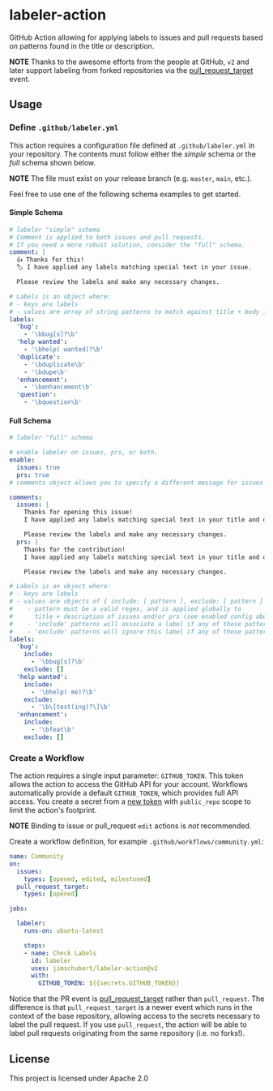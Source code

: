 # labeler-action

GitHub Action allowing for applying labels to issues and pull requests based on patterns found in the title or description.

**NOTE** Thanks to the awesome efforts from the people at GitHub, `v2` and later support labeling from forked repositories via the [pull_request_target](https://docs.github.com/en/actions/reference/events-that-trigger-workflows#pull_request_target) event.

## Usage

### Define `.github/labeler.yml`

This action requires a configuration file defined at `.github/labeler.yml` in your repository. The contents must follow either the *simple* schema or the *full* schema shown below.

**NOTE** The file must exist on your release branch (e.g. `master`, `main`, etc.).

Feel free to use one of the following schema examples to get started.

#### Simple Schema

```yaml
# labeler "simple" schema
# Comment is applied to both issues and pull requests.
# If you need a more robust solution, consider the "full" schema.
comment: |
  👍 Thanks for this!
  🏷 I have applied any labels matching special text in your issue.

  Please review the labels and make any necessary changes.

# Labels is an object where:
# - keys are labels
# - values are array of string patterns to match against title + body in issues/prs
labels:
  'bug':
    - '\bbug[s]?\b'
  'help wanted':
    - '\bhelp( wanted)?\b'
  'duplicate':
    - '\bduplicate\b'
    - '\bdupe\b'
  'enhancement':
    - '\benhancement\b'
  'question':
    - '\bquestion\b'
```

#### Full Schema

```yaml
# labeler "full" schema

# enable labeler on issues, prs, or both.
enable:
  issues: true
  prs: true
# comments object allows you to specify a different message for issues and prs

comments:
  issues: |
    Thanks for opening this issue!
    I have applied any labels matching special text in your title and description.

    Please review the labels and make any necessary changes.
  prs: |
    Thanks for the contribution!
    I have applied any labels matching special text in your title and description.

    Please review the labels and make any necessary changes.

# Labels is an object where:
# - keys are labels
# - values are objects of { include: [ pattern ], exclude: [ pattern ] }
#    - pattern must be a valid regex, and is applied globally to
#      title + description of issues and/or prs (see enabled config above)
#    - 'include' patterns will associate a label if any of these patterns match
#    - 'exclude' patterns will ignore this label if any of these patterns match
labels:
  'bug':
    include:
      - '\bbug[s]?\b'
    exclude: []
  'help wanted':
    include:
      - '\bhelp( me)?\b'
    exclude:
      - '\b\[test(ing)?\]\b'
  'enhancement':
    include:
      - '\bfeat\b'
    exclude: []

```

### Create a Workflow

The action requires a single input parameter: `GITHUB_TOKEN`. This token allows the action to access the GitHub API for your account. Workflows automatically provide a default `GITHUB_TOKEN`, which provides full API access. You create a secret from a [new token](https://github.com/settings/tokens) with `public_repo` scope to limit the action's footprint.
 
**NOTE** Binding to issue or pull_request `edit` actions is _not_ recommended.

Create a workflow definition, for example `.github/workflows/community.yml`:

```yaml
name: Community
on: 
  issues:
    types: [opened, edited, milestoned]
  pull_request_target:
    types: [opened]

jobs:

  labeler:
    runs-on: ubuntu-latest

    steps:
    - name: Check Labels
      id: labeler
      uses: jimschubert/labeler-action@v2
      with:
        GITHUB_TOKEN: ${{secrets.GITHUB_TOKEN}}
```

Notice that the PR event is [pull_request_target](https://docs.github.com/en/actions/reference/events-that-trigger-workflows#pull_request_target) rather than `pull_request`. The difference is that `pull_request_target` is a newer event which runs in the context of the base repository, allowing access to the secrets necessary to label the pull request.
If you use `pull_request`, the action will be able to label pull requests originating from the same repository (i.e. no forks!).

## License

This project is licensed under Apache 2.0
